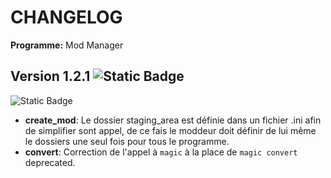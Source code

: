 # CHANGELOG
**Programme:** Mod Manager

## Version 1.2.1 ![Static Badge](https://img.shields.io/badge/Latest-green)
![Static Badge](https://img.shields.io/badge/Correction-orange)
- **create_mod**: Le dossier staging_area est définie dans un fichier .ini afin de simplifier sont appel, de ce fais le moddeur doit définir de lui même le dossiers une seul fois pour tous le programme.
- **convert**: Correction de l'appel à `magic` à la place de `magic convert` deprecated.